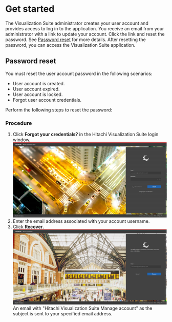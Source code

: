 # Get started

The Visualization Suite administrator creates your user account and provides access to log in
to the application.
You receive an email from your administrator with a link to update your account. Click the link
and reset the password. See [Password reset](#password-reset) for more details.
After resetting the password, you can access the Visualization Suite application.

## Password reset

You must reset the user account password in the following scenarios:

- User account is created.
- User account expired.
- User account is locked.
- Forgot user account credentials.<p>

Perform the following steps to reset the password:

### Procedure

1. Click **Forgot your credentials?** in the Hitachi Visualization Suite login window.<br>![](..\assets\images\Forgotyourcredentials.png)
2. Enter the email address associated with your account username.
3. Click **Recover**.<br>![](../assets/images/Recover.PNG)<br>An email with "Hitachi Visualization Suite Manage account" as the subject is sent to your
   specified email address.
